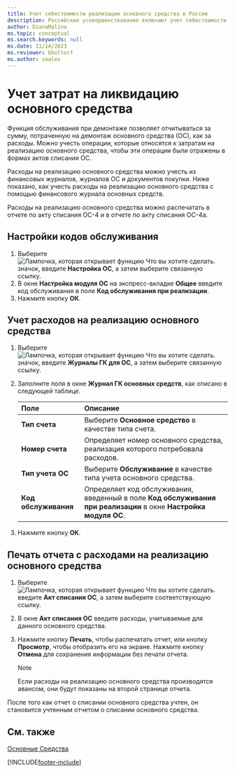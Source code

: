 ```yaml
---
title: Учет себестоимости реализации основного средства в России
description: Российские усовершенствования включают учет себестоимости реализации основных средств.
author: DianaMalina
ms.topic: conceptual
ms.search.keywords: null
ms.date: 11/14/2023
ms.reviewer: bholtorf
ms.author: soalex
---
```


# <a name="account-for-the-cost-to-dispose-a-fixed-asset"></a>Учет затрат на ликвидацию основного средства

Функция обслуживания при демонтаже позволяет отчитываться за сумму, потраченную на демонтаж основного средства (ОС), как за расходы. Можно учесть операции, которые относятся к затратам на реализацию основного средства, чтобы эти операции были отражены в формах актов списания ОС. 

Расходы на реализацию основного средства можно учесть из финансовых журналов, журналов ОС и документов покупки. Ниже показано, как учесть расходы на реализацию основного средства с помощью финансового журнала основных средств. 

Расходы на реализацию основного средства можно распечатать в отчете по акту списания ОС-4 и в отчете по акту списания ОС-4a.

## <a name="to-set-up-a-maintenance-code"></a>Настройки кодов обслуживания

1. Выберите ![Лампочка, которая открывает функцию Что вы хотите сделать.](../../media/ui-search/search_small.png "Что вы хотите сделать") значок, введите **Настройка ОС**, а затем выберите связанную ссылку.
2. В окне **Настройка модуля ОС** на экспресс-вкладке **Общее** введите код обслуживания в поле **Код обслуживания при реализации**.
3. Нажмите кнопку **ОК**.

## <a name="to-post-expenses-on-a-fixed-asset-disposal"></a>Учет расходов на реализацию основного средства

1. Выберите ![Лампочка, которая открывает функцию Что вы хотите сделать.](../../media/ui-search/search_small.png "Что вы хотите сделать") значок, введите **Журналы ГК для ОС**, а затем выберите связанную ссылку.

2. Заполните поля в окне **Журнал ГК основных средств**, как описано в следующей таблице.

   | Поле                | Описание                                                  |
   | :------------------- | :----------------------------------------------------------- |
   | **Тип счета**     | Выберите **Основное средство** в качестве типа счета.                  |
   | **Номер счета**      | Определяет номер основного средства, реализация которого потребовала расходов. |
   | **Тип учета ОС**  | Выберите **Обслуживание** в качестве типа учета основного средства.      |
   | **Код обслуживания** | Определяет код обслуживания, введенный в поле **Код обслуживания при реализации** в окне **Настройка модуля ОС**. |

3. Нажмите кнопку **ОК**.

## <a name="to-print-a-report-with-expenses-on-a-fixed-asset-disposal"></a>Печать отчета с расходами на реализацию основного средства

1. Выберите ![Лампочка, которая открывает функцию Что вы хотите сделать.](../../media/ui-search/search_small.png "Что вы хотите сделать") введите **Акт списания ОС**, а затем выберите соответствующую ссылку.

2. В окне **Акт списания ОС** введите расходы, учитываемые для данного основного средства.

3. Нажмите кнопку **Печать**, чтобы распечатать отчет, или кнопку **Просмотр**, чтобы отобразить его на экране. Нажмите кнопку **Отмена** для сохранения информации без печати отчета.

    > [!NOTE]
    > Если расходы на реализацию основного средства производятся авансом, они будут показаны на второй странице отчета.

После того как отчет о списании основного средства учтен, он становится учтенным отчетом о списании основного средства.

## <a name="see-also"></a>См. также

[Основные Средства](../../fa-manage.md)  


[!INCLUDE[footer-include](../../includes/footer-banner.md)]
